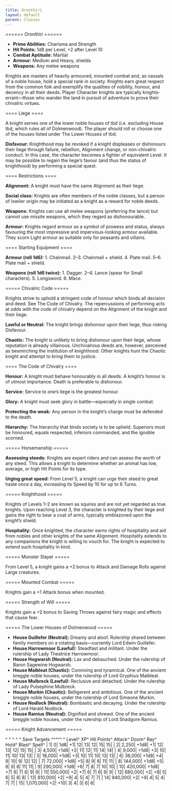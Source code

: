 ```yaml
---
title: Oronthiri
layout: default
parent: Classes
---
```


====== Oronthiri ======

  * **Prime Abilities:** Charisma and Strength
  * **Hit Points:** 1d8 per Level, +2 after Level 10
  * **Combat Aptitude:** Martial
  * **Armour:** Medium and Heavy, shields
  * **Weapons:** Any melee weapons

Knights are masters of heavily armoured, mounted combat and, as vassals of a noble house, hold a special rank in society. Knights earn great respect from the common folk and exemplify the qualities of nobility, honour, and decency in all their deeds. Player Character knights are typically knights-errant—those who wander the land in pursuit of adventure to prove their chivalric virtues.

==== Liege ====

A knight serves one of the lower noble houses of tbd (i.e. excluding House tbd, which rules all of Dolmenwood). The player should roll or choose one of the houses listed under The Lower Houses of tbd.

**Disfavour:** Knighthood may be revoked if a knight displeases or dishonours their liege through failure, rebellion, Alignment change, or non-chivalric conduct. In this case, the character becomes a fighter of equivalent Level. It may be possible to regain the liege’s favour (and thus the status of knighthood) by performing a special quest.

==== Restrictions ====

**Alignment:** A knight must have the same Alignment as their liege.

**Social class:** Knights are often members of the noble classes, but a person of lowlier origin may be initiated as a knight as a reward for noble deeds.

**Weapons:** Knights can use all melee weapons (preferring the lance) but cannot use missile weapons, which they regard as dishonourable.

**Armour:** Knights regard armour as a symbol of prowess and status, always favouring the most impressive and impervious-looking armour available. They scorn Light armour as suitable only for peasants and villains.

==== Starting Equipment ====

**Armour (roll 1d6):** 1. Chainmail. 2–3. Chainmail + shield. 4. Plate mail. 5–6. Plate mail + shield.

**Weapons (roll 1d6 twice):** 1. Dagger. 2–4. Lance (spear for Small characters). 5. Longsword. 6. Mace.

===== Chivalric Code =====

Knights strive to uphold a stringent code of honour which binds all decision and deed. See The Code of Chivalry. The repercussions of performing acts at odds with the code of chivalry depend on the Alignment of the knight and their liege.

**Lawful or Neutral:** The knight brings dishonour upon their liege, thus risking Disfavour.

**Chaotic:** The knight is unlikely to bring dishonour upon their liege, whose reputation is already villainous. Unchivalrous deeds are, however, perceived as besmirching the institution of knighthood. Other knights hunt the Chaotic knight and attempt to bring them to justice.

==== The Code of Chivalry ====

**Honour:** A knight must behave honourably in all deeds. A knight’s honour is of utmost importance. Death is preferable to dishonour.

**Service:** Service to one’s liege is the greatest honour.

**Glory:** A knight must seek glory in battle—especially in single combat.

**Protecting the weak:** Any person in the knight’s charge must be defended to the death.

**Hierarchy:** The hierarchy that binds society is to be upheld. Superiors must be honoured, equals respected, inferiors commanded, and the ignoble scorned.

===== Horsemanship =====

**Assessing steeds:** Knights are expert riders and can assess the worth of any steed. This allows a knight to determine whether an animal has low, average, or high Hit Points for its type.

**Urging great speed:** From Level 5, a knight can urge their steed to great haste once a day, increasing its Speed by 10 for up to 6 Turns.

===== Knighthood =====

Knights of Levels 1–2 are known as squires and are not yet regarded as true knights. Upon reaching Level 3, the character is knighted by their liege and gains the right to bear a coat of arms, typically emblazoned upon the knight’s shield.

**Hospitality:** Once knighted, the character earns rights of hospitality and aid from nobles and other knights of the same Alignment. Hospitality extends to any companions the knight is willing to vouch for. The knight is expected to extend such hospitality in kind.

===== Monster Slayer =====

From Level 5, a knight gains a +2 bonus to Attack and Damage Rolls against Large creatures.

===== Mounted Combat =====

Knights gain a +1 Attack bonus when mounted.

===== Strength of Will =====

Knights gain a +2 bonus to Saving Throws against fairy magic and effects that cause fear.

===== The Lower Houses of Dolmenwood =====

  - **House Guillefer (Neutral):** Dreamy and aloof. Rulership shared between family members on a rotating basis—currently Lord Edwin Guillefer.
  - **House Harrowmoor (Lawful):** Steadfast and militant. Under the rulership of Lady Theatrice Harrowmoor.
  - **House Hogwarsh (Neutral):** Lax and debauched. Under the rulership of Baron Sagewine Hogwarsh.
  - **House Malbleat (Chaotic):** Conniving and tyrannical. One of the ancient breggle noble houses, under the rulership of Lord Gryphius Malbleat.
  - **House Mulbreck (Lawful):** Reclusive and detached. Under the rulership of Lady Pulsephine Mulbreck.
  - **House Murkin (Chaotic):** Belligerent and ambitious. One of the ancient breggle noble houses, under the rulership of Lord Simeone Murkin.
  - **House Nodlock (Neutral):** Bombastic and decaying. Under the rulership of Lord Harald Nodlock.
  - **House Ramius (Neutral):** Dignified and shrewd. One of the ancient breggle noble houses, under the rulership of Lord Shadgore Ramius.

===== Knight Advancement =====

^ ^ ^ ^ ^  Save Targets  ^^^^^
^ Level^ XP^ Hit Points^ Attack^ Doom^ Ray^ Hold^ Blast^ Spell^
| 1| 0| 1d8| +1| 12| 13| 12| 15| 15|
| 2| 2,250| +1d8| +1| 12| 13| 12| 15| 15|
| 3| 4,500| +1d8| +2| 11| 12| 11| 14| 14|
| 4| 9,000| +1d8| +3| 10| 11| 10| 13| 13|
| 5| 18,000| +1d8| +3| 10| 11| 10| 13| 13|
| 6| 36,000| +1d8| +4| 9| 10| 9| 12| 12|
| 7| 72,000| +1d8| +5| 8| 9| 8| 11| 11|
| 8| 144,000| +1d8| +5| 8| 9| 8| 11| 11|
| 9| 290,000| +1d8| +6| 7| 8| 7| 10| 10|
| 10| 420,000| +1d8| +7| 6| 7| 6| 9| 9|
| 11| 550,000| +2| +7| 6| 7| 6| 9| 9|
| 12| 680,000| +2| +8| 5| 6| 5| 8| 8|
| 13| 810,000| +2| +9| 4| 5| 4| 7| 7|
| 14| 940,000| +2| +9| 4| 5| 4| 7| 7|
| 15| 1,070,000| +2| +10| 3| 4| 3| 6| 6|


